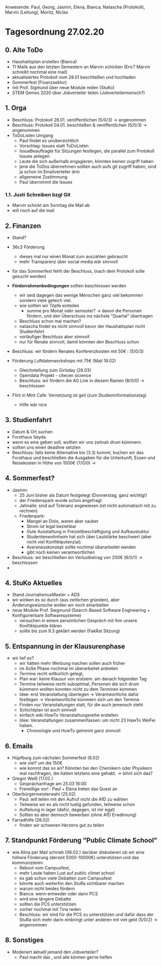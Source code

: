 ---
---

Anwesende: Paul, Georg, Jasmin, Elena, Bianca, Natascha (Protokoll), Marvin (Leitung), Moritz, Niclas

# Tagesordnung 27.02.20

## 0. Alte ToDo

- Haushaltsplan erstellen (Bianca)
- TI Mails aus den letzten Semestern an Marvin schicken (Eric? Marvin schreibt nochmal eine mail)
- aktualisiertes Protokoll vom 28.01 beschließen und hochladen
- Sommerfest (Finanzsektor)
- mit Prof. Sigmund über neue Module reden (StuKo)
- STEM Gemes 2020 über Jobverteiler teilen (Jobverteilermensch?)

## 1. Orga

- Beschluss: Protokoll 28.01. veröffentlichen (5/0/3) -> angenommen
- Beschluss: Protokoll 04.01. beschließen & veröffentlichen (5/0/3) -> angenommen
- ToDoListen Umgang
  - Paul findet es unübersichtlich
  - Vorschlag: Issues statt ToDoListen
  - IssueBeauftragte für Sitzungen festlegen, die parallel zum Protokoll Issues anlegen
  - Leute die sich außerhalb engagieren, könnten keinen zugriff haben
  - jene die ToDos übernehmen sollten auch aufs git zugriff haben, sind ja schon im Emailverteiler drin
  - allgemeine Zustimmung
  - Paul übernimmt die Issues

### 1.1. Justi Schreiben bzgl Git

- Marvin schickt am Sonntag die Mail ab
- will noch auf die mail

## 2. Finanzen

- Stand?
- 36c3 Förderung
  - dieses mal nur einen Monat zum auszahlen gebraucht
  - mehr Transparenz über social media wär sinnvoll
- für das Sommerfest fehlt der Beschluss,
  (nach dem Protokoll solle gesucht werden)
- **Förderrahmenbedingungen** sollten beschlossen werden

  - wir seid dagegen das wenige Menschen ganz viel bekommen sondern viele geleich viel.
  - wie sollten wir Töpfe einteilen
    - summe pro Monat oder semester? -> davon die Personen fördern, und den Überschuss ins nächste "Quartal" übertragen
  - Beschluss schon mal machen?
  - natascha findet es nicht sinnvoll bevor der Haushaltsplan nicht Studienfahrt
  - vorläufiger Beschluss aber sinnvoll
  - nur für Renate sinnvoll, damit könnten den Beschluss schon

- Beschluss: wir fördern Renates Konferenzkosten mit 50€ : (5/0/3)

- Förderung Luftdatenworkshops mit 75€ (Mail 18.02)
  - Gleichstellung zum Girlsday (26.03)
  - Opendata Projekt - citecen sicience
  - Beschluss: wir fördern die AG Link in diesem Ramen (8/0/0) -> beschlossen
- Flint in Mint Cafe: Vernetzung ist geil (zum Studieninformationstag)
  - Hilfe wär nice

## 3. Studienfahrt

- Datum & Ort suchen
- Forsthaus Seyda
- wenn es eine geben soll, wollten wir uns zeitnah drum kümmern.
- sollten uns einen deadline setzten
- Beschluss: falls keine Alternative bis (3.3) kommt, buchen wir das Forsthaus und beschließen die Ausgaben für die Unterkunft, Essen und Reisekosten in Höhe von 1500€ (7/0/0) ->

## 4. Sommerfest?

- Jasmin:
  - 25 Juni bisher als Datum festgelegt (Donnerstag, ganz wichtig!)
  - der Friedenspark wurde schon angefragt
  - Jahnalle: sind auf Toleranz angewiesen (ist nicht automatisch mit zu rechnen)
  - Friedenpark:
    - Mangel an Dixis, waren aber sauber
    - Strom ist legal beziehbar
    - Gute Ausstattung in Freizeitbeschäftigung und Aufbaustuktur
    - Studentenwohnheim hat sich über Lautstärke beschwert (aber nicht viel Konfliktpotenzial)
    - Averenesskonzept sollte nochmal überarbeitet werden
    - gibt noch keinen verantwortlichen
- Beschluss: wir beschließen ein Verlustbetrag von 200€ (6/0/1) -> beschlossen
-

## 4. StuKo Aktuelles

- Stand JournalismusMaster + ADS
- wir winken es so durch (aus zeitlichen gründen), aber Änderungswünsche wollen wir noch einarbeiten
- neue Module Prof. Siegmund (Search-Based Software Engineering + Konfigurierbare Softwaresysteme)
  - versuchen in einem persönlichen Gespräch mit ihm unsere Konfliktpunkte klären
  - sollte bis zum 9.3 geklärt werden (FakRat Sitzung)

## 5. Entspannung in der Klausurenphase

- wir lief es?
  - wir hätten mehr Werbung machen sollen auch früher
  - im SoSe Phase nochmal im überarbeitet anbieten
  - Termine recht willkürlich gelegt,
  - Plan war: keine Klausur von erstsem. am danach folgenden Tag
  - Termine teilweise recht suboptimal, Personen die sich drum kümmern wollten konnten nicht zu dem Terminen kommen
  - Idee: erst Veranstaltung überlegen -> Verantwortliche dafür festlegen -> Verantwortliche kümmern sich um den Termine
  - Finden nur Veranstaltungen statt, für die auch jemensch steht
  - Schichtplan ist auch sinnvoll
  - einfach wiki HowTo Veranstaltungsreihe erstellen.
  - Idee: Veranstaltungen zusammenfassen: um nicht 23 HawTo WeiFei haben.
    - Chronologie und HowTo getrennt ganz sinnvoll

## 6. Emails

- Hüpfburg zum nächsten Sommerfest (6.02)
  - wie viel? um die 150€
  - wie kommt das so an? Könnten bei den Chemikern oder Physikern mal nachfragen, die hatten letztens eine gehabt. -> lohnt sich das?
- Gregor Weiß (17.02.)
  - Gesprächanfrage am 25.03 16:00
  - Freiwillige vor! : Paul + Elena treten das Quest an
- Oberbürgermeisterwahl (25.02)
  - Paul: will teilen mit den Aufruf nicht die AfD zu wählen
  - Teilweise wir es als nicht lustig gefunden, teilweise schon
  - Aufteilung in lager (dafür, dagegen, ist mir egal)
  - Sollten es aber dennoch bewerben (ohne AfD Erwähnung)
- Farradhilfe (26.02)
  - finden wir schweren Herzens gut zu teilen

## 7. Standpunkt Förderung "Public Climate School"

- wie Alina per Mail schrieb (06.02.) darüber diskutieren ob wir eine höhere Förderung (derzeit 5000-10000€) unterstützen und das kommunizieren
  - Reboot vom Campusfest,
  - mehr Leute haben Lust auf public climet school
  - es gab schon viele Debatten zum Campusfest
  - könnte auch weiterhin den StuRa sichtbarer machen
  - warum nicht beides fördern
  - Bianca: wenn entweder oder dann PCS
  - wird eine längere Debatte
  - sollten die PCS unterstützen
  - vorher nochmal mit Tina reden
  - Beschluss: wir sind für die PCS zu unterstützen und dafür dass der StuRa sich mehr darin einbringt unter anderen mit viel geld (5/0/2) -> angenommen

## 8. Sonstiges

- Moderiert aktuell jemand den Jobverteiler?
  - Paul macht das , und alle können gerne helfen
